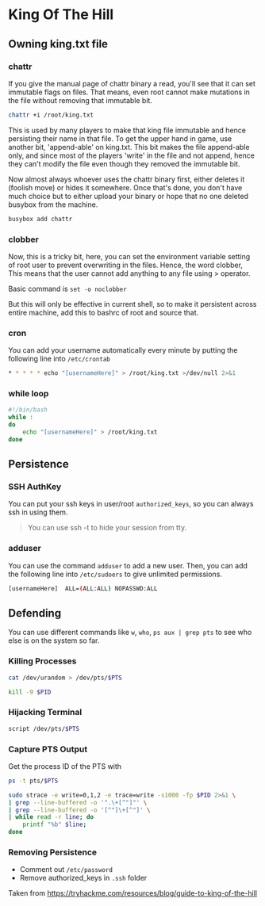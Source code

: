 # King Of The Hill

## Owning king.txt file
### chattr
If you give the manual page of chattr binary a read, you'll see that it can set immutable flags on files. That means, even root cannot make mutations in the file without removing that immutable bit.

```bash
chattr +i /root/king.txt
```

This is used by many players to make that king file immutable and hence persisting their name in that file.
To get the upper hand in game, use another bit, 'append-able' on king.txt. This bit makes the file append-able only, and since most of the players 'write' in the file and not append, hence they can't modify the file even though they removed the immutable bit.

Now almost always whoever uses the chattr binary first, either deletes it (foolish move) or hides it somewhere.
Once that's done, you don't have much choice but to either upload your binary or hope that no one deleted busybox from the machine.

```bash
busybox add chattr
```

### clobber
Now, this is a tricky bit, here, you can set the environment variable setting of root user to prevent overwriting in the files.
Hence, the word clobber, This means that the user cannot add anything to any file using > operator.

Basic command is `set -o noclobber`

But this will only be effective in current shell, so to make it persistent across entire machine, add this to bashrc of root and source that.

### cron
You can add your username automatically every minute by putting the following line into `/etc/crontab`
```bash
* * * * * echo "[usernameHere]" > /root/king.txt >/dev/null 2>&1
```

### while loop
```bash
#!/bin/bash
while :
do
    echo "[usernameHere]" > /root/king.txt
done
```

## Persistence
### SSH AuthKey
You can put your ssh keys in user/root `authorized_keys`, so you can always ssh in using them.

> You can use ssh -t to hide your session from tty.

### adduser
You can use the command `adduser` to add a new user.
Then, you can add the following line into `/etc/sudoers` to give unlimited permissions.
```bash
[usernameHere]  ALL=(ALL:ALL) NOPASSWD:ALL
```

## Defending
You can use different commands like `w`, `who`, `ps aux | grep pts` to see who else is on the system so far.

### Killing Processes
```bash
cat /dev/urandom > /dev/pts/$PTS
```

```bash
kill -9 $PID
```

### Hijacking Terminal
```bash
script /dev/pts/$PTS
```

### Capture PTS Output
Get the process ID of the PTS with
```bash
ps -t pts/$PTS
```

```bash
sudo strace -e write=0,1,2 -e trace=write -s1000 -fp $PID 2>&1 \
| grep --line-buffered -o '".\+[^"]"' \
| grep --line-buffered -o '[^"]\+[^"]' \
| while read -r line; do
    printf "%b" $line;
done
```

### Removing Persistence
- Comment out `/etc/password`
- Remove authorized_keys in `.ssh` folder

Taken from https://tryhackme.com/resources/blog/guide-to-king-of-the-hill
